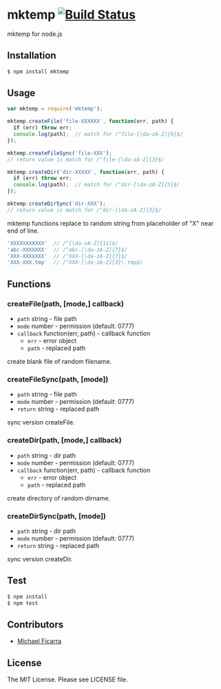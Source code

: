 # mktemp  [![Build Status](https://travis-ci.org/sasaplus1/mktemp.png)](https://travis-ci.org/sasaplus1/mktemp)

mktemp for node.js

## Installation

```sh
$ npm install mktemp
```

## Usage

```js
var mktemp = require('mktemp');

mktemp.createFile('file-XXXXXX', function(err, path) {
  if (err) throw err;
  console.log(path);  // match for /^file-[\da-zA-Z]{6}$/
});

mktemp.createFileSync('file-XXX');
// return value is match for /^file-[\da-zA-Z]{3}$/

mktemp.createDir('dir-XXXXX', function(err, path) {
  if (err) throw err;
  console.log(path);  // match for /^dir-[\da-zA-Z]{5}$/
});

mktemp.createDirSync('dir-XXX');
// return value is match for /^dir-[\da-zA-Z]{3}$/
```

mktemp functions replace to random string from placeholder of "X" near end of line.

```js
'XXXXXXXXXXX'  // /^[\da-zA-Z]{11}$/
'abc-XXXXXXX'  // /^abc-[\da-zA-Z]{7}$/
'XXX-XXXXXXX'  // /^XXX-[\da-zA-Z]{7}$/
'XXX-XXX.tmp'  // /^XXX-[\da-zA-Z]{3}\.tmp$/
```

## Functions

### createFile(path, [mode,] callback)

  * `path` string - file path
  * `mode` number - permission (default: 0777)
  * `callback` function(err, path) - callback function
    * `err` - error object
    * `path` - replaced path

create blank file of random filename.

### createFileSync(path, [mode])

  * `path` string - file path
  * `mode` number - permission (default: 0777)
  * `return` string - replaced path

sync version createFile.

### createDir(path, [mode,] callback)

  * `path` string - dir path
  * `mode` number - permission (default: 0777)
  * `callback` function(err, path) - callback function
    * `err` - error object
    * `path` - replaced path

create directory of random dirname.

### createDirSync(path, [mode])

  * `path` string - dir path
  * `mode` number - permission (default: 0777)
  * `return` string - replaced path

sync version createDir.

## Test

```sh
$ npm install
$ npm test
```

## Contributors

  * [Michael Ficarra](https://github.com/michaelficarra)

## License

The MIT License. Please see LICENSE file.

